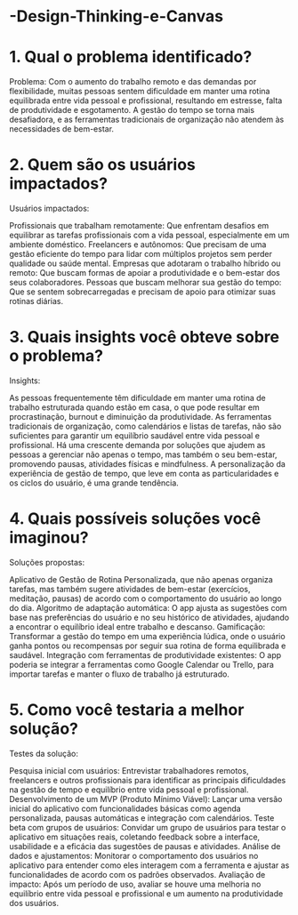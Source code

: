 # -Design-Thinking-e-Canvas

# 1. Qual o problema identificado?
Problema: Com o aumento do trabalho remoto e das demandas por flexibilidade, muitas pessoas sentem dificuldade em manter uma rotina equilibrada entre vida pessoal e profissional, resultando em estresse, falta de produtividade e esgotamento. A gestão do tempo se torna mais desafiadora, e as ferramentas tradicionais de organização não atendem às necessidades de bem-estar.

# 2. Quem são os usuários impactados?
Usuários impactados:

Profissionais que trabalham remotamente: Que enfrentam desafios em equilibrar as tarefas profissionais com a vida pessoal, especialmente em um ambiente doméstico.
Freelancers e autônomos: Que precisam de uma gestão eficiente do tempo para lidar com múltiplos projetos sem perder qualidade ou saúde mental.
Empresas que adotaram o trabalho híbrido ou remoto: Que buscam formas de apoiar a produtividade e o bem-estar dos seus colaboradores.
Pessoas que buscam melhorar sua gestão do tempo: Que se sentem sobrecarregadas e precisam de apoio para otimizar suas rotinas diárias.


# 3. Quais insights você obteve sobre o problema?
Insights:

As pessoas frequentemente têm dificuldade em manter uma rotina de trabalho estruturada quando estão em casa, o que pode resultar em procrastinação, burnout e diminuição da produtividade.
As ferramentas tradicionais de organização, como calendários e listas de tarefas, não são suficientes para garantir um equilíbrio saudável entre vida pessoal e profissional.
Há uma crescente demanda por soluções que ajudem as pessoas a gerenciar não apenas o tempo, mas também o seu bem-estar, promovendo pausas, atividades físicas e mindfulness.
A personalização da experiência de gestão de tempo, que leve em conta as particularidades e os ciclos do usuário, é uma grande tendência.


# 4. Quais possíveis soluções você imaginou?
Soluções propostas:

Aplicativo de Gestão de Rotina Personalizada, que não apenas organiza tarefas, mas também sugere atividades de bem-estar (exercícios, meditação, pausas) de acordo com o comportamento do usuário ao longo do dia.
Algoritmo de adaptação automática: O app ajusta as sugestões com base nas preferências do usuário e no seu histórico de atividades, ajudando a encontrar o equilíbrio ideal entre trabalho e descanso.
Gamificação: Transformar a gestão do tempo em uma experiência lúdica, onde o usuário ganha pontos ou recompensas por seguir sua rotina de forma equilibrada e saudável.
Integração com ferramentas de produtividade existentes: O app poderia se integrar a ferramentas como Google Calendar ou Trello, para importar tarefas e manter o fluxo de trabalho já estruturado.


# 5. Como você testaria a melhor solução?
Testes da solução:

Pesquisa inicial com usuários: Entrevistar trabalhadores remotos, freelancers e outros profissionais para identificar as principais dificuldades na gestão de tempo e equilíbrio entre vida pessoal e profissional.
Desenvolvimento de um MVP (Produto Mínimo Viável): Lançar uma versão inicial do aplicativo com funcionalidades básicas como agenda personalizada, pausas automáticas e integração com calendários.
Teste beta com grupos de usuários: Convidar um grupo de usuários para testar o aplicativo em situações reais, coletando feedback sobre a interface, usabilidade e a eficácia das sugestões de pausas e atividades.
Análise de dados e ajustamentos: Monitorar o comportamento dos usuários no aplicativo para entender como eles interagem com a ferramenta e ajustar as funcionalidades de acordo com os padrões observados.
Avaliação de impacto: Após um período de uso, avaliar se houve uma melhoria no equilíbrio entre vida pessoal e profissional e um aumento na produtividade dos usuários.